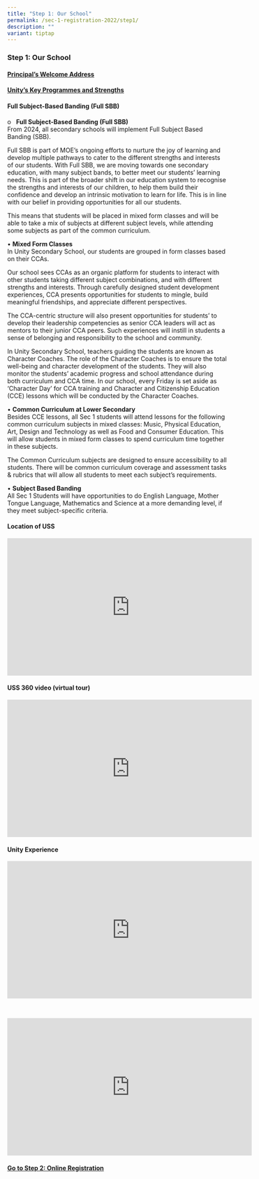 ```yaml
---
title: "Step 1: Our School"
permalink: /sec-1-registration-2022/step1/
description: ""
variant: tiptap
---
```

<h3>Step 1: Our School&nbsp;</h3>
<h4><a href="/files/Principal_s_Letter_to_Welcome_Our_Secondary_One_Students_and_Parents__2025_.pdf" rel="noopener nofollow" target="_blank">Principal’s Welcome Address</a></h4>
<h4><a href="https://sites.google.com/moe.edu.sg/unityopenhouse?usp=sharing" rel="noopener nofollow" target="_blank">Unity’s Key Programmes and Strengths</a></h4>
<h4>Full Subject-Based Banding (Full SBB)</h4>
<p>o&nbsp;&nbsp; <strong>Full Subject-Based Banding (Full SBB)</strong>
<br>From 2024, all secondary schools will implement Full Subject Based Banding
(SBB).</p>
<p>Full SBB is part of MOE’s ongoing efforts to nurture the joy of learning
and develop multiple pathways to cater to the different strengths and interests
of our students. With Full SBB, we are moving towards one secondary education,
with many subject bands, to better meet our students’ learning needs. This
is part of the broader shift in our education system to recognise the strengths
and interests of our children, to help them build their confidence and
develop an intrinsic motivation to learn for life. This is in line with
our belief in providing opportunities for all our students.</p>
<p>This means that students will be placed in mixed form classes and will
be able to take a mix of subjects at different subject levels, while attending
some subjects as part of the common curriculum.</p>
<p></p>
<p>• <strong>Mixed Form Classes</strong>
<br>In Unity Secondary School, our students are grouped in form classes based
on their CCAs.</p>
<p>Our school sees CCAs as an organic platform for students to interact with
other students taking different subject combinations, and with different
strengths and interests. Through carefully designed student development
experiences, CCA presents opportunities for students to mingle, build meaningful
friendships, and appreciate different perspectives.</p>
<p>The CCA-centric structure will also present opportunities for students’
to develop their leadership competencies as senior CCA leaders will act
as mentors to their junior CCA peers. Such experiences will instill in
students a sense of belonging and responsibility to the school and community.</p>
<p>In Unity Secondary School, teachers guiding the students are known as
Character Coaches. The role of the Character Coaches is to ensure the total
well-being and character development of the students. They will also monitor
the students’ academic progress and school attendance during both curriculum
and CCA time. In our school, every Friday is set aside as ‘Character Day’
for CCA training and Character and Citizenship Education (CCE) lessons
which will be conducted by the Character Coaches.</p>
<p>• <strong>Common Curriculum at Lower Secondary</strong>
<br>Besides CCE lessons, all Sec 1 students will attend lessons for the following
common curriculum subjects in mixed classes: Music, Physical Education,
Art, Design and Technology as well as Food and Consumer Education. This
will allow students in mixed form classes to spend curriculum time together
in these subjects.</p>
<p>The Common Curriculum subjects are designed to ensure accessibility to
all students. There will be common curriculum coverage and assessment tasks
&amp; rubrics that will allow all students to meet each subject’s requirements.</p>
<p>• <strong>Subject Based Banding</strong>
<br>All Sec 1 Students will have opportunities to do English Language, Mother
Tongue Language, Mathematics and Science at a more demanding level, if
they meet subject-specific criteria.&nbsp;</p>
<h4>Location of USS</h4>
<div class="iframe-wrapper">
<iframe height="315" width="560" allowfullscreen="true" frameborder="0" src="https://www.youtube.com/embed/ZgQ-XXKjPVY?si=R8VlrrnkmY8J8ACa"></iframe>
</div>
<h4>USS 360 video (virtual tour)</h4>
<div class="iframe-wrapper">
<iframe height="315" width="560" allowfullscreen="true" frameborder="0" src="https://www.youtube.com/embed/Ydn2fKqMeao?si=noQ_BKa-EIUNV6ge"></iframe>
</div>
<h4>Unity Experience</h4>
<div class="iframe-wrapper">
<iframe height="315" width="560" allowfullscreen="true" frameborder="0" src="https://www.youtube.com/embed/lEoHvBndV24?si=hj_9U8GlRs2VGLEi"></iframe>
</div>
<p>
<br>
</p>
<div class="iframe-wrapper">
<iframe height="315" width="560" allowfullscreen="true" frameborder="0" src="https://www.youtube.com/embed/9JnJWjtZ8J0?si=puEYl4AUf9bNMExJ"></iframe>
</div>
<p></p>
<h4><strong><u>Go to Step 2: Online Registration</u></strong><br><br><br></h4>
<p></p>
<p></p>